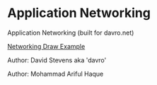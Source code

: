 Application Networking
===================

Application Networking (built for davro.net)


<a href="http://davro.net/Networking/Draw">Networking Draw Example</a>

<p>Author: David Stevens aka 'davro' <mail.davro@gmail.com> </p>
<p>Author: Mohammad Ariful Haque <m.haque@adhar.net> </p>
